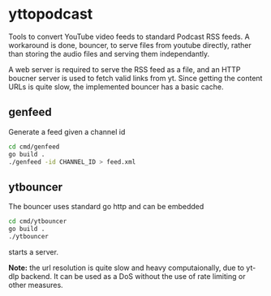 # yttopodcast
Tools to convert YouTube video feeds to standard Podcast RSS feeds. A workaround is done, bouncer,
to serve files from youtube directly, rather than storing the audio files and serving them
independantly.

A web server is required to serve the RSS feed as a file, and an HTTP boucner server is used to
fetch valid links from yt. Since getting the content URLs is quite slow, the implemented bouncer
has a basic cache.

## genfeed
Generate a feed given a channel id
```sh
cd cmd/genfeed
go build .
./genfeed -id CHANNEL_ID > feed.xml
```

## ytbouncer
The bouncer uses standard go http and can be embedded
```sh
cd cmd/ytbouncer
go build .
./ytbouncer
```
starts a server.

**Note:** the url resolution is quite slow and heavy computaionally, due to yt-dlp backend. It can be used
as a DoS without the use of rate limiting or other measures.



